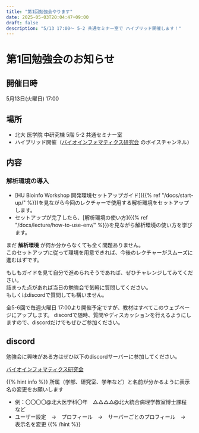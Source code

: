 ```yaml
---
title: "第1回勉強会やります"
date: 2025-05-03T20:04:47+09:00
draft: false
description: "5/13 17:00～ 5-2 共通セミナー室で ハイブリッド開催します！"
---
```

# 第1回勉強会のお知らせ
## 開催日時
5月13日(火曜日) 17:00

## 場所
- 北大 医学院 中研究棟 5階 5-2 共通セミナー室
- ハイブリッド開催（[バイオインフォマティクス研究会](https://discord.gg/8Qr7qGGM) のボイスチャンネル）

## 内容
### 解析環境の導入
- [HU Bioinfo Workshop 開発環境セットアップガイド]({{% ref "/docs/start-up/" %}})を見ながら今回のレクチャーで使用する解析環境をセットアップします。
- セットアップが完了したら、[解析環境の使い方]({{% ref "/docs/lecture/how-to-use-env/" %}})を見ながら解析環境の使い方を学びます。

まだ **解析環境** が何か分からなくても全く問題ありません。  
このセットアップに従って環境を用意できれば、今後のレクチャーがスムーズに進むはずです。  

もしもガイドを見て自分で進められそうであれば、ぜひチャレンジしてみてください。  
詰まった点があれば当日の勉強会で気軽に質問してください。  
もしくはdiscordで質問しても構いません。

全5-6回で毎週火曜日 17:00より開催予定ですが、教材はすべてこのウェブページにアップします。
discordで随時、質問やディスカッションを行えるようにしますので、discordだけでもぜひご参加ください。

## discord
勉強会に興味がある方はぜひ以下のdiscordサーバーに参加してください。  

[バイオインフォマティクス研究会](https://discord.gg/8Qr7qGGM) 

{{% hint info %}}
所属（学部、研究室、学年など）と名前が分かるように表示名の変更をお願いします
- 例：〇〇〇〇@北大医学科〇年　△△△△@北大統合病理学教室博士課程　など
- ユーザー設定　→　プロフィール　→　サーバーごとのプロフィール　→　表示名を変更
{{% /hint %}}

